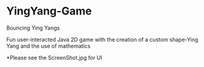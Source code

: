 YingYang-Game
=============

Bouncing Ying Yangs

Fun user-interacted Java 2D game with the creation of a custom shape-Ying Yang and the use of mathematics

*Please see the ScreenShot.jpg for UI
